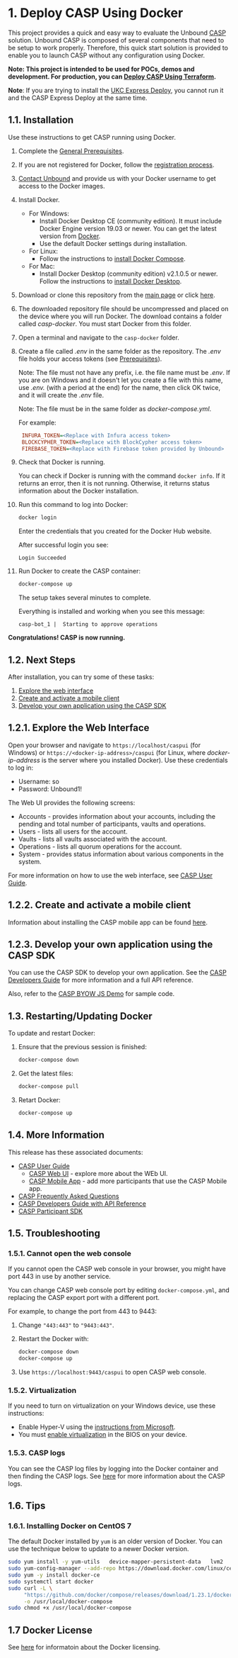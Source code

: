 # 1. Deploy CASP Using Docker

This project provides a quick and easy way to evaluate the Unbound [CASP](https://www.unboundtech.com/docs/CASP/CASP_User_Guide-HTML/Content/Products/CASP/CASP_Offering_Description/Solution.htm) solution. Unbound CASP is composed of several components that need to be setup to work properly. Therefore, this quick start solution is provided to enable you to launch CASP without any configuration using Docker.

**Note: This project is intended to be used for POCs, demos and development. For production, you can [Deploy CASP Using Terraform](../casp-terraform/README.md).**

**Note**: If you are trying to install the [UKC Express Deploy](https://github.com/unbound-tech/UKC-Express-Deploy), you cannot run it and the CASP Express Deploy at the same time.

## 1.1. Installation

Use these instructions to get CASP running using Docker.

1. Complete the [General Prerequisites](../README.md#General-Prerequsites).
1. If you are not registered for Docker, follow the [registration process](https://hub.docker.com/?overlay=onboarding).
1. [Contact Unbound](mailto:support@unboundtech.com) and provide us with your Docker username to get access to the Docker images.
1. Install Docker.
    - For Windows:
        - Install Docker Desktop CE (community edition). It must include Docker Engine version 19.03 or newer. You can get the latest version from [Docker](https://hub.docker.com/?overlay=onboarding).
        - Use the default Docker settings during installation.
   - For Linux:
        - Follow the instructions to [install Docker Compose](https://docs.docker.com/compose/install/).
   - For Mac:
       - Install Docker Desktop (community edition) v2.1.0.5 or newer. Follow the instructions to [install Docker Desktop](https://docs.docker.com/compose/install/).

1. Download or clone this repository from the [main page](https://github.com/unbound-tech/CASP-Express-Deploy) or click [here](https://github.com/unbound-tech/CASP-Express-Deploy/archive/master.zip).
1. The downloaded repository file should be uncompressed and placed on the device where you will run Docker. The download contains a folder called *casp-docker*. You must start Docker from this folder.
1. Open a terminal and navigate to the `casp-docker` folder.
1. Create a file called *.env* in the same folder as the repository. The *.env* file holds your access tokens (see [Prerequisites](#Prerequisites)). 

   Note: The file must not have any prefix, i.e. the file name must be *.env*. If you are on Windows and it doesn't let you create a file with this name, use *.env.* (with a period at the end) for the name, then click OK twice, and it will create the *.env* file.
   
   Note: The file must be in the same folder as *docker-compose.yml*.

   For example:

   ```ini
    INFURA_TOKEN=<Replace with Infura access token>
    BLOCKCYPHER_TOKEN=<Replace with BlockCypher access token>
    FIREBASE_TOKEN=<Replace with Firebase token provided by Unbound>
   ```
1. Check that Docker is running.

    You can check if Docker is running with the command `docker info`. If it returns an error, then it is not running. Otherwise, it returns status information about the Docker installation.
1. Run this command to log into Docker:
    ````bash
	docker login
    ````
    Enter the credentials that you created for the Docker Hub website.
		
    After successful login you see:
    ````
    Login Succeeded
    ````
1. Run Docker to create the CASP container:
    ```bash
    docker-compose up
    ```
    The setup takes several minutes to complete.
	
	Everything is installed and working when you see this message:
    ```
    casp-bot_1 |  Starting to approve operations
    ```

**Congratulations! CASP is now running.**

## 1.2. Next Steps
After installation, you can try some of these tasks:
1. [Explore the web interface](./#webint)
1. [Create and activate a mobile client](./#caspclient)
1. [Develop your own application using the CASP SDK](./#caspsdk)

<a name="webint"></a>
## 1.2.1. Explore the Web Interface
Open your browser and navigate to `https://localhost/caspui` (for Windows) or `https://<docker-ip-address>/caspui` (for Linux, where *docker-ip-address* is the server where you installed Docker). Use these credentials to log in:
- Username: so
- Password: Unbound1!

The Web UI provides the following screens:

- Accounts - provides information about your accounts, including the pending and total number of participants, vaults and operations.
- Users - lists all users for the account.
- Vaults - lists all vaults associated with the account.
- Operations - lists all quorum operations for the account.
- System - provides status information about various components in the system.

For more information on how to use the web interface, see [CASP User Guide](https://www.unboundtech.com/docs/CASP/CASP_User_Guide-HTML/Content/Products/CASP/CASP_User_Guide/Web_Interface.htm).

<a name="caspclient"></a>
## 1.2.2. Create and activate a mobile client

Information about installing the CASP mobile app can be found [here](https://www.unboundtech.com/docs/CASP/CASP_User_Guide-HTML/Content/Products/CASP/CASP_User_Guide/Mobile_App.htm).

<a name="caspsdk"></a>
## 1.2.3. Develop your own application using the CASP SDK

You can use the CASP SDK to develop your own application. See the [CASP Developers Guide](https://www.unboundtech.com/docs/CASP/CASP_Developers_Guide-HTML/Content/Products/Unbound_Cover_Page.htm) for more information and a full API reference.

Also, refer to the [CASP BYOW JS Demo](https://github.com/unbound-tech/CASP-BYOW-JS-Demo) for sample code.


## 1.3. Restarting/Updating Docker

To update and restart Docker:

1. Ensure that the previous session is finished:
    ```bash
    docker-compose down
    ```
2. Get the latest files:
    ```bash
    docker-compose pull
    ```
3. Retart Docker:
    ```bash
    docker-compose up
    ```
    
## 1.4. More Information
This release has these associated documents:

- [CASP User Guide](https://www.unboundtech.com/docs/CASP/CASP_User_Guide-HTML/Content/Products/Unbound_Cover_Page.htm)
    - [CASP Web UI](https://www.unboundtech.com/docs/CASP/CASP_User_Guide-HTML/Content/Products/CASP/CASP_User_Guide/Web_Interface.htm) - explore more about the WEb UI.
    - [CASP Mobile App](https://www.unboundtech.com/docs/CASP/CASP_User_Guide-HTML/Content/Products/CASP/CASP_User_Guide/Mobile_App.htm) - add more participants that use the CASP Mobile app.
- [CASP Frequently Asked Questions](https://www.unboundtech.com/docs/CASP/CASP_FAQ-HTML/Content/Products/Unbound_Cover_Page.htm)
- [CASP Developers Guide with API Reference](https://www.unboundtech.com/docs/CASP/CASP_Developers_Guide-HTML/Content/Products/Unbound_Cover_Page.htm)
- [CASP Participant SDK](https://www.unboundtech.com/docs/CASP/CASP_Participant_SDK-HTML/Content/Products/Unbound_Cover_Page.htm)

## 1.5. Troubleshooting

### 1.5.1. Cannot open the web console

If you cannot open the CASP web console in your browser, you might have port 443 in use by another service.

You can change CASP web console port by editing `docker-compose.yml`, and replacing the CASP export port with a different port.

For example, to change the port from 443 to 9443: 
1. Change `"443:443"` to `"9443:443"`. 
2. Restart the Docker with:

    ```bash
    docker-compose down
    docker-compose up
    ```
3. Use `https://localhost:9443/caspui` to open CASP web console.

### 1.5.2. Virtualization

If you need to turn on virtualization on your Windows device, use these instructions:

- Enable Hyper-V using the [instructions from Microsoft](https://docs.microsoft.com/en-us/virtualization/hyper-v-on-windows/quick-start/enable-hyper-v).
- You must [enable virtualization](https://blogs.technet.microsoft.com/canitpro/2015/09/08/step-by-step-enabling-hyper-v-for-use-on-windows-10/) in the BIOS on your device.

### 1.5.3. CASP logs

You can see the CASP log files by logging into the Docker container and then finding the CASP logs. See [here](https://www.unboundtech.com/docs/CASP/CASP_User_Guide-HTML/Content/Products/CASP/CASP_User_Guide/Audit_and_Logging.htm) for more information about the CASP logs.

## 1.6. Tips

### 1.6.1. Installing Docker on CentOS 7

The default Docker installed by `yum` is an older version of Docker. You can use the technique below to update to a newer Docker version.

```bash
sudo yum install -y yum-utils   device-mapper-persistent-data   lvm2
sudo yum-config-manager --add-repo https://download.docker.com/linux/centos/docker-ce.repo
sudo yum -y install docker-ce
sudo systemctl start docker
sudo curl -L \
     "https://github.com/docker/compose/releases/download/1.23.1/docker-compose-$(uname -s)-$(uname -m)" \
     -o /usr/local/docker-compose
sudo chmod +x /usr/local/docker-compose
```

## 1.7 Docker License
See [here](https://docs.docker.com/docker-for-windows/opensource/) for informatoin about the Docker licensing.
